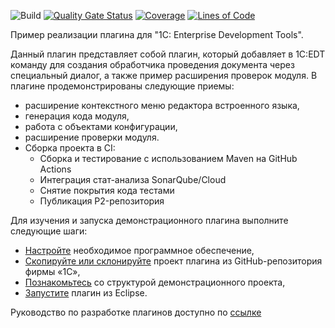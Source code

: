 ![Build](https://github.com/1C-Company/dt-example-plugins/workflows/CI/badge.svg) [![Quality Gate Status](https://sonarcloud.io/api/project_badges/measure?project=1c-company_dt-example-plugins&metric=alert_status)](https://sonarcloud.io/dashboard?id=1c-company_dt-example-plugins) [![Coverage](https://sonarcloud.io/api/project_badges/measure?project=1c-company_dt-example-plugins&metric=coverage)](https://sonarcloud.io/dashboard?id=1c-company_dt-example-plugins) [![Lines of Code](https://sonarcloud.io/api/project_badges/measure?project=1c-company_dt-example-plugins&metric=ncloc)](https://sonarcloud.io/dashboard?id=1c-company_dt-example-plugins)

Пример реализации плагина для "1C: Enterprise Development Tools".

Данный плагин представляет собой плагин, который добавляет в 1C:EDT команду для создания обработчика проведения документа через специальный диалог, а также пример расширения проверок модуля. В плагине продемонстрированы следующие приемы:

* расширение контекстного меню редактора встроенного языка,
* генерация кода модуля,
* работа с объектами конфигурации,
* расширение проверки модуля.
* Сборка проекта в CI:
   * Сборка и тестирование с использованием Maven на GitHub Actions
   * Интеграция стат-анализа SonarQube/Cloud
   * Снятие покрытия кода тестами
   * Публикация P2-репозитория

Для изучения и запуска демонстрационного плагина выполните следующие шаги:
* [Настройте](https://edt.1c.ru/dev/ru/docs/plugins/project/env-setup/) необходимое программное обеспечение,
* [Скопируйте или склонируйте](https://edt.1c.ru/dev/ru/docs/plugins/project/copy-clone/) проект плагина из GitHub-репозитория фирмы «1С»,
* [Познакомьтесь](https://edt.1c.ru/dev/ru/docs/plugins/project/project-structure/) со структурой демонстрационного проекта,
* [Запустите](https://edt.1c.ru/dev/ru/docs/plugins/project/run/) плагин из Eclipse.

Руководство по разработке плагинов доступно по [ссылке](https://edt.1c.ru/dev/ru/)
